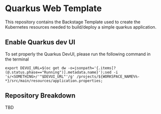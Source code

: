# Quarkus Web Template

This repository contains the Backstage Template used to create the Kubernetes resources needed to build/deploy a simple quarkus application.

## Enable Quarkus dev UI

To set properly the Quarkus DevUI, please run the following command in the terminal

```
export DEVUI_URL=$(oc get dw -o=jsonpath='{.items[?(@.status.phase=="Running")].metadata.name}');sed -i 's/<SOMETHING>/'"$DEVUI_URL"'/g' /projects/${WORKSPACE_NAME%%-*}/src/main/resources/application.properties;
```

## Repository Breakdown

TBD
